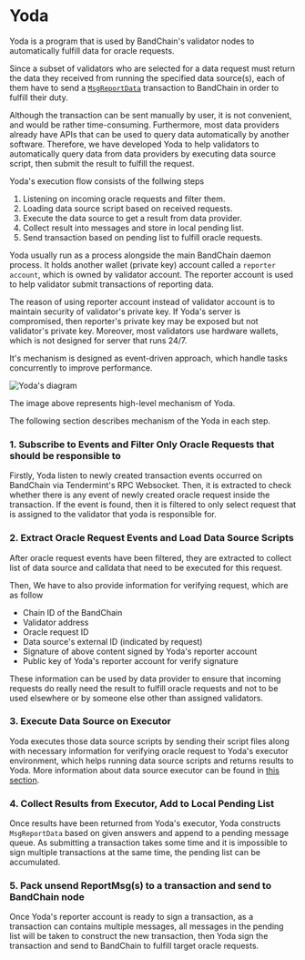 # Yoda

Yoda is a program that is used by BandChain's validator nodes to automatically fulfill data for oracle requests.

Since a subset of validators who are selected for a data request must return the data they received from running the
specified data source(s), each of them have to send a [`MsgReportData`](/core-concepts/protocol-messages#msgreportdata) transaction to BandChain in order to fulfill their duty.

Although the transaction can be sent manually by user, it is not convenient, and would be rather time-consuming.
Furthermore, most data providers already have APIs that can be used to query data automatically by another software.
Therefore, we have developed Yoda to help validators to automatically query data from data providers by executing data
source script, then submit the result to fulfill the request.

Yoda's execution flow consists of the follwing steps

1. Listening on incoming oracle requests and filter them.
2. Loading data source script based on received requests.
3. Execute the data source to get a result from data provider.
4. Collect result into messages and store in local pending list.
5. Send transaction based on pending list to fulfill oracle requests.

Yoda usually run as a process alongside the main BandChain daemon process. It holds another wallet (private key) account
called a `reporter account`, which is owned by validator account. The reporter account is used to help validator submit
transactions of reporting data.

The reason of using reporter account instead of validator account is to maintain security of validator's private key.
If Yoda's server is compromised, then reporter's private key may be exposed but not validator's private key.
Moreover, most validators use hardware wallets, which is not designed for server that runs 24/7.

It's mechanism is designed as event-driven approach, which handle tasks concurrently to improve performance.

![Yoda's diagram](https://i.imgur.com/Y4P5gCT.png)

The image above represents high-level mechanism of Yoda.

The following section describes mechanism of the Yoda in each step.

### 1. Subscribe to Events and Filter Only Oracle Requests that should be responsible to

Firstly, Yoda listen to newly created transaction events occurred on BandChain via Tendermint's RPC Websocket.
Then, it is extracted to check whether there is any event of newly created oracle request inside the transaction.
If the event is found, then it is filtered to only select request that is assigned to the validator that yoda is
responsible for.

### 2. Extract Oracle Request Events and Load Data Source Scripts

After oracle request events have been filtered, they are extracted to collect list of data source and calldata that need
to be executed for this request.

Then, We have to also provide information for verifying request, which are as follow

- Chain ID of the BandChain
- Validator address
- Oracle request ID
- Data source's external ID (indicated by request)
- Signature of above content signed by Yoda's reporter account
- Public key of Yoda's reporter account for verify signature

These information can be used by data provider to ensure that incoming requests do really need the result to fulfill
oracle requests and not to be used elsewhere or by someone else other than assigned validators.

### 3. Execute Data Source on Executor

Yoda executes those data source scripts by sending their script files along with necessary information for verifying
oracle request to Yoda's executor environment, which helps running data source scripts and returns results to Yoda.
More information about data source executor can be found in
[this section](/develop/developer-guides/remote-data-source-executor).

### 4. Collect Results from Executor, Add to Local Pending List

Once results have been returned from Yoda's executor, Yoda constructs `MsgReportData` based on given answers and append
to a pending message queue. As submitting a transaction takes some time and it is impossible to sign multiple
transactions at the same time, the pending list can be accumulated.

### 5. Pack unsend ReportMsg(s) to a transaction and send to BandChain node

Once Yoda's reporter account is ready to sign a transaction, as a transaction can contains multiple messages, all
messages in the pending list will be taken to construct the new transaction, then Yoda sign the transaction and send to
BandChain to fulfill target oracle requests.
